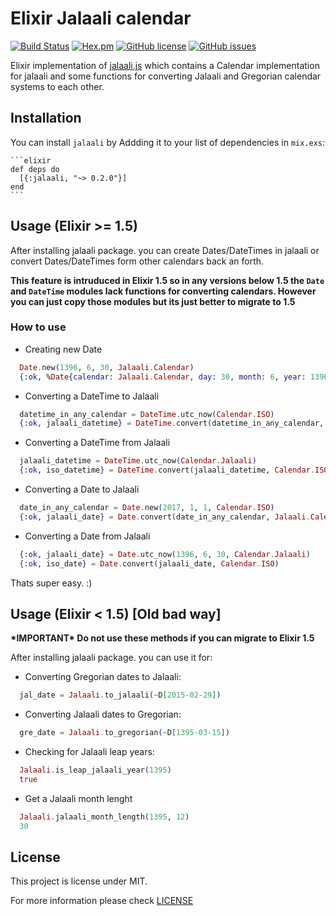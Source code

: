 # Elixir Jalaali calendar
[![Build Status](https://travis-ci.org/jalaali/elixir-jalaali.svg?branch=master)](https://travis-ci.org/jalaali/elixir-jalaali) [![Hex.pm](https://img.shields.io/badge/hex-0.2.0-yellow.svg)](https://hex.pm/packages/jalaali) [![GitHub license](https://img.shields.io/badge/license-MIT-blue.svg)](https://raw.githubusercontent.com/jalaali/elixir-jalaali/master/LICENSE) [![GitHub issues](https://img.shields.io/github/issues/jalaali/elixir-jalaali.svg)](https://github.com/jalaali/elixir-jalaali/issues)

Elixir implementation of [jalaali.js](https://github.com/jalaali/jalaali-js) which contains a Calendar implementation for jalaali and some functions for converting Jalaali and Gregorian calendar systems to each other.

## Installation

You can install `jalaali` by Addding it to your list of dependencies in `mix.exs`:

    ```elixir
    def deps do
      [{:jalaali, "~> 0.2.0"}]
    end
    ```

## Usage (Elixir >= 1.5)

After installing jalaali package. you can create Dates/DateTimes in jalaali or convert
Dates/DateTimes form other calendars back an forth.

**This feature is intruduced in Elixir 1.5 so in any versions below 1.5 the `Date`
and `DateTime` modules lack functions for converting calendars. However you can
just copy those modules but its just better to migrate to 1.5**

### How to use

  - Creating new Date
  ```elixir
    Date.new(1396, 6, 30, Jalaali.Calendar)
    {:ok, %Date{calendar: Jalaali.Calendar, day: 30, month: 6, year: 1396}}
  ```

  - Converting a DateTime to Jalaali
  ```elixir
    datetime_in_any_calendar = DateTime.utc_now(Calendar.ISO)
    {:ok, jalaali_datetime} = DateTime.convert(datetime_in_any_calendar, Jalaali.Calendar)
  ```

  - Converting a DateTime from Jalaali
  ```elixir
    jalaali_datetime = DateTime.utc_now(Calendar.Jalaali)
    {:ok, iso_datetime} = DateTime.convert(jalaali_datetime, Calendar.ISO)
  ```

  - Converting a Date to Jalaali
  ```elixir
    date_in_any_calendar = Date.new(2017, 1, 1, Calendar.ISO)
    {:ok, jalaali_date} = Date.convert(date_in_any_calendar, Jalaali.Calendar)
  ```

  - Converting a Date from Jalaali
  ```elixir
    {:ok, jalaali_date} = Date.utc_now(1396, 6, 30, Calendar.Jalaali)
    {:ok, iso_date} = Date.convert(jalaali_date, Calendar.ISO)
  ```

  Thats super easy. :)

## Usage (Elixir < 1.5) [Old bad way]
__&ast;IMPORTANT&ast; Do not use these methods if you can migrate to Elixir 1.5__

After installing jalaali package. you can use it for:

  - Converting Gregorian dates to Jalaali:

  ```elixir
    jal_date = Jalaali.to_jalaali(~D[2015-02-29])
  ```

  - Converting Jalaali dates to Gregorian:

  ```elixir
    gre_date = Jalaali.to_gregorian(~D[1395-03-15])
  ```

  - Checking for Jalaali leap years:

  ```elixir
    Jalaali.is_leap_jalaali_year(1395)
    true
  ```

  - Get a Jalaali month lenght

  ```elixir
    Jalaali.jalaali_month_length(1395, 12)
    30
  ```

## License

This project is license under MIT.

For more information please check [LICENSE](https://github.com/jalaali/elixir-jalaali/blob/master/LICENSE)
